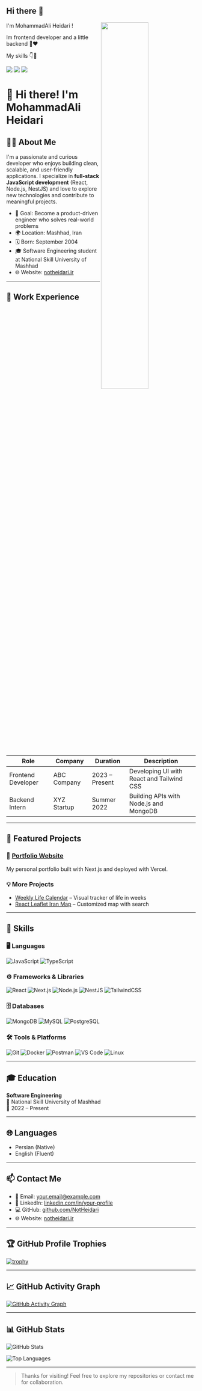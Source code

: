 ## Hi there 👋
<div>
  <img align="right" width="50%" src="https://camo.githubusercontent.com/5aa97d425985b10197701c74067f1b1a7dc086cc064e1be03ee58f21f78850f3/68747470733a2f2f7777772e63617265657267756964652e636f6d2f6361726565722f77702d636f6e74656e742f75706c6f6164732f323032312f30372f456755782e676966" />
  <p width="50%" align="left">I'm MohammadAli Heidari !</p>
  <p width="50%">Im frontend developer and a little backend 🤏❤️</p>
  <P width="50%">My skills 👇💎</P>
  <img  src="https://skillicons.dev/icons?i=html,css,tailwind,js,react,scss" />
  <img src="https://skillicons.dev/icons?i=nextjs,ts,redux,npm,git,github" />
  <img src="https://skillicons.dev/icons?i=figma,mysql,mongodb,nestjs,postgresql,docker" />
</div>


# 👋 Hi there! I'm MohammadAli Heidari

## 🧑‍💻 About Me

I'm a passionate and curious developer who enjoys building clean, scalable, and user-friendly applications. I specialize in **full-stack JavaScript development** (React, Node.js, NestJS) and love to explore new technologies and contribute to meaningful projects.

-   🎯 Goal: Become a product-driven engineer who solves real-world problems
-   🌍 Location: Mashhad, Iran
-   🗓️ Born: September 2004
-   🎓 Software Engineering student at National Skill University of Mashhad
-   🌐 Website: [notheidari.ir](https://notheidari.ir)

---

## 💼 Work Experience

| Role               | Company     | Duration       | Description                               |
| ------------------ | ----------- | -------------- | ----------------------------------------- |
| Frontend Developer | ABC Company | 2023 – Present | Developing UI with React and Tailwind CSS |
| Backend Intern     | XYZ Startup | Summer 2022    | Building APIs with Node.js and MongoDB    |

---

## 🚀 Featured Projects

### 🔗 [Portfolio Website](https://notheidari.ir)

My personal portfolio built with Next.js and deployed with Vercel.

### 💡 More Projects

-   [Weekly Life Calendar](https://github.com/NotHeidari/weeks-of-my-life) – Visual tracker of life in weeks
-   [React Leaflet Iran Map](https://github.com/NotHeidari/iran-map-app) – Customized map with search

---

## 🧰 Skills

### 🖥️ Languages

![JavaScript](https://img.shields.io/badge/-JavaScript-F7DF1E?logo=javascript&logoColor=black&style=flat-square)
![TypeScript](https://img.shields.io/badge/-TypeScript-3178C6?logo=typescript&logoColor=white&style=flat-square)

### ⚙️ Frameworks & Libraries

![React](https://img.shields.io/badge/-React-61DAFB?logo=react&logoColor=black&style=flat-square)
![Next.js](https://img.shields.io/badge/-Next.js-000000?logo=next.js&logoColor=white&style=flat-square)
![Node.js](https://img.shields.io/badge/-Node.js-339933?logo=node.js&logoColor=white&style=flat-square)
![NestJS](https://img.shields.io/badge/-NestJS-E0234E?logo=nestjs&logoColor=white&style=flat-square)
![TailwindCSS](https://img.shields.io/badge/-Tailwind_CSS-38B2AC?logo=tailwind-css&logoColor=white&style=flat-square)

### 🗄️ Databases

![MongoDB](https://img.shields.io/badge/-MongoDB-47A248?logo=mongodb&logoColor=white&style=flat-square)
![MySQL](https://img.shields.io/badge/-MySQL-4479A1?logo=mysql&logoColor=white&style=flat-square)
![PostgreSQL](https://img.shields.io/badge/-PostgreSQL-4169E1?logo=postgresql&logoColor=white&style=flat-square)

### 🛠 Tools & Platforms

![Git](https://img.shields.io/badge/-Git-F05032?logo=git&logoColor=white&style=flat-square)
![Docker](https://img.shields.io/badge/-Docker-2496ED?logo=docker&logoColor=white&style=flat-square)
![Postman](https://img.shields.io/badge/-Postman-FF6C37?logo=postman&logoColor=white&style=flat-square)
![VS Code](https://img.shields.io/badge/-VS_Code-007ACC?logo=visual-studio-code&logoColor=white&style=flat-square)
![Linux](https://img.shields.io/badge/-Linux-FCC624?logo=linux&logoColor=black&style=flat-square)

---

## 🎓 Education

**Software Engineering**  
📍 National Skill University of Mashhad  
📅 2022 – Present

---

## 🌐 Languages

-   Persian (Native)
-   English (Fluent)

---

## 📫 Contact Me

-   📧 Email: your.email@example.com
-   💼 LinkedIn: [linkedin.com/in/your-profile](https://linkedin.com/in/your-profile)
-   💻 GitHub: [github.com/NotHeidari](https://github.com/NotHeidari)
-   🌐 Website: [notheidari.ir](https://notheidari.ir)

---

## 🏆 GitHub Profile Trophies

[![trophy](https://github-profile-trophy.vercel.app/?username=NotHeidari&theme=darkhub&no-frame=true&margin-w=15&column=7)](https://github.com/ryo-ma/github-profile-trophy)

---

## 📈 GitHub Activity Graph

[![GitHub Activity Graph](https://github-readme-activity-graph.vercel.app/graph?username=NotHeidari&theme=react-dark&hide_border=true&area=true)](https://github.com/ashutosh00710/github-readme-activity-graph)

---

## 📊 GitHub Stats

![GitHub Stats](https://github-readme-stats.vercel.app/api?username=NotHeidari&show_icons=true&theme=radical)

![Top Languages](https://github-readme-stats.vercel.app/api/top-langs/?username=NotHeidari&layout=compact&theme=radical)

---

> Thanks for visiting! Feel free to explore my repositories or contact me for collaboration.
